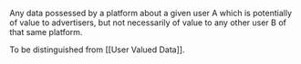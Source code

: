 Any data possessed by a platform about a given user A which is potentially of value to advertisers, but not necessarily of value to any other user B of that same platform.

To be distinguished from [[User Valued Data]].